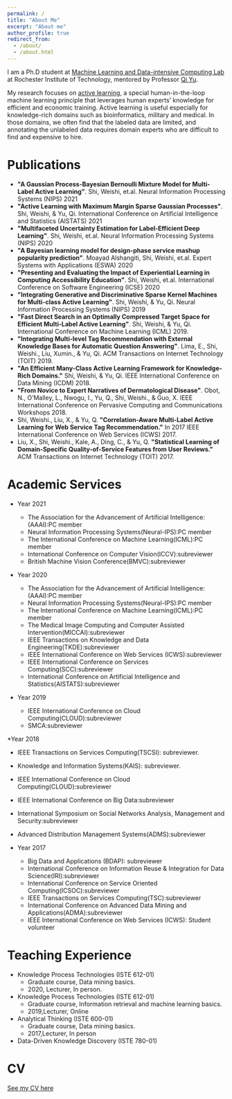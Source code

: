 ```yaml
---
permalink: /
title: "About Me"
excerpt: "About me"
author_profile: true
redirect_from: 
  - /about/
  - /about.html
---
```

I am a Ph.D student at [Machine Learning and Data-intensive Computing Lab](https://www.rit.edu/mining/) at Rochester Institute of Technology, mentored by Professor [Qi Yu](https://www.rit.edu/directory/qyuvks-qi-yu).

My research focuses on [active learning](https://en.wikipedia.org/wiki/Active_learning_(machine_learning)), a special human-in-the-loop machine learning principle that leverages human experts’ knowledge for efficient and economic training. Active learning is useful especially for knowledge-rich domains such as bioinformatics, military and medical. In those domains, we often find that the labeled data are limited, and annotating the unlabeled data requires domain experts who are difficult to find and expensive to hire. 


Publications
======
*  **"A Gaussian Process-Bayesian Bernoulli Mixture Model for Multi-Label Active Learning"**. Shi, Weishi, et.al. Neural Information Processing Systems (NIPS) 2021 
*  **"Active Learning with Maximum Margin Sparse Gaussian Processes"**. Shi, Weishi, \& Yu, Qi. International Conference on Artificial Intelligence and Statistics (AISTATS) 2021
*  **"Multifaceted Uncertainty Estimation for Label-Efficient Deep Learning"**. Shi, Weishi, et.al. Neural Information Processing Systems (NIPS) 2020
*  **"A Bayesian learning model for design-phase service mashup popularity prediction"**. Moayad Alshangiti, Shi, Weishi, et.al.  Expert Systems with Applications (ESWA) 2020
*  **"Presenting and Evaluating the Impact of Experiential Learning in Computing Accessibility Education"**. Shi, Weishi, et.al. International Conference on Software Engineering (ICSE) 2020 
* **"Integrating Generative and Discriminative Sparse Kernel Machines for Multi-class Active Learning"**.  Shi, Weishi, \& Yu, Qi. 
    Neural Information Processing Systems (NIPS) 2019
* **"Fast Direct Search in an Optimally Compressed Target Space for Efficient Multi-Label Active Learning"**. Shi, Weishi, \& Yu, Qi. 
    International Conference on Machine Learning (ICML) 2019.
* **"Integrating Multi-level Tag Recommendation with External Knowledge Bases for Automatic Question Answering"**.  Lima, E., Shi, Weishi., Liu, Xumin., \& Yu, Qi. ACM Transactions on Internet Technology (TOIT) 2019.
* **"An Efficient Many-Class Active Learning Framework for Knowledge-Rich Domains."**  Shi, Weishi, \& Yu, Qi. IEEE International Conference on Data Mining (ICDM) 2018.
* **"From Novice to Expert Narratives of Dermatological Disease"**. Obot, N., O’Malley, L., Nwogu, I., Yu, Q., Shi, Weishi., \& Guo, X. IEEE International Conference on Pervasive Computing and Communications Workshops 2018.
* Shi, Weishi., Liu, X., \& Yu, Q. **"Correlation-Aware Multi-Label Active Learning for Web Service Tag Recommendation."** In 2017 IEEE International Conference on Web Services (ICWS) 2017.
* Liu, X., Shi, Weishi., Kale, A., Ding, C., \& Yu, Q. **"Statistical Learning of Domain-Specific Quality-of-Service Features from User Reviews."** ACM Transactions on Internet Technology (TOIT) 2017.


Academic Services
======
* Year 2021
  * The Association for the Advancement of Artificial Intelligence:(AAAI):PC member
  * Neural Information Processing Systems(Neural-IPS):PC member
  * The International Conference on Machine Learning(ICML):PC member
  * International Conference on Computer Vision(ICCV):subreviewer
  * British Machine Vision Conference(BMVC):subreviewer

* Year 2020
  * The Association for the Advancement of Artificial Intelligence:(AAAI):PC member
  * Neural Information Processing Systems(Neural-IPS):PC member
  * The International Conference on Machine Learning(ICML):PC member
  * The Medical Image Computing and Computer Assisted Intervention(MICCAI):subreviewer
  * IEEE Transactions on Knowledge and Data Engineering(TKDE):subreviewer
  * IEEE International Conference on Web Services (ICWS):subreviewer
  * IEEE International Conference on Services Computing(SCC):subreviewer
  * International Conference on Artificial Intelligence and Statistics(AISTATS):subreviewer

* Year 2019
  * IEEE International Conference on Cloud Computing(CLOUD):subreviewer
  * SMCA:subreviewer

*Year 2018
  * IEEE Transactions on Services Computing(TSCSI): subreviewer.
  * Knowledge and Information Systems(KAIS): subreviewer.
  * IEEE International Conference on Cloud Computing(CLOUD):subreviewer
  * IEEE International Conference on Big Data:subreviewer
  * International Symposium on Social Networks Analysis, Management and Security:subreviewer
  * Advanced Distribution Management Systems(ADMS):subreviewer

* Year 2017
  * Big Data and Applications (BDAP): subreviewer
  * International Conference on Information Reuse & Integration for Data Science(IRI):subreviewer
  * International Conference on Service Oriented Computing(ICSOC):subreviewer
  * IEEE Transactions on Services Computing(TSC):subreviewer
  * International Conference on Advanced Data Mining and Applications(ADMA):subreviewer
  * IEEE International Conference on Web Services (ICWS): Student volunteer


Teaching Experience
======
* Knowledge Process Technologies (ISTE 612-01)
  * Graduate course, Data mining basics.
  * 2020, Lecturer, In person.
* Knowledge Process Technologies (ISTE 612-01)
  * Graduate course, Information retrieval and machine learning basics. 
  * 2019,Lecturer, Online
* Analytical Thinking (ISTE 600-01)
  * Graduate course, Data mining basics.
  * 2017,Lecturer, In person
* Data-Driven Knowledge Discovery (ISTE 780-01)

CV
======
 [See my CV here](/files/mycv.pdf)
